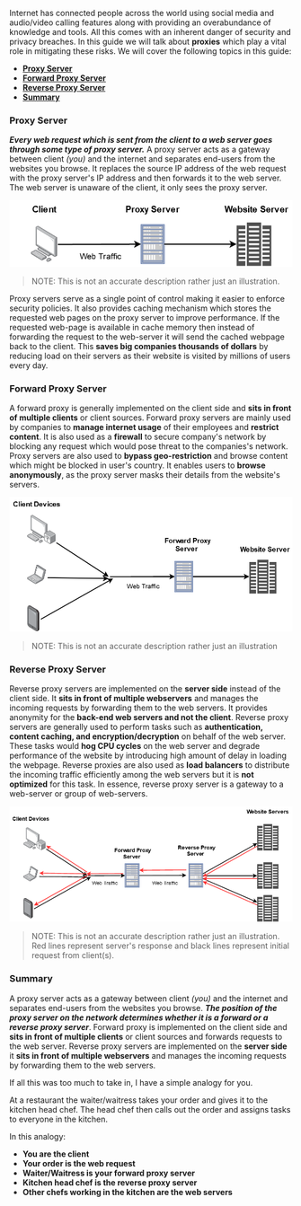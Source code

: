 Internet has connected people across the world using social media and audio/video calling features along with providing an overabundance of knowledge and tools. All this comes with an inherent danger of security and privacy breaches. In this guide we will talk about **proxies** which play a vital role in mitigating these risks. We will cover the following topics in this guide:    

- [**Proxy Server**](#proxy-server)
- [**Forward Proxy Server**](#forward-proxy-server)
- [**Reverse Proxy Server**](#reverse-proxy-server)
- [**Summary**](#summary)



### **Proxy Server**  

***Every web request which is sent from the client to a web server goes through some type of proxy server.*** A proxy server acts as a gateway between client *(you)* and the internet and  separates end-users from the websites you browse. It replaces the source IP address of the web request with the proxy server's IP address and then forwards it to the web server. The web server is unaware of the client, it only sees the proxy server.    


![Proxy Server Description](https://github.com/ebrahimbharmal007/my-images/blob/master/proxyserver_example.png)    
> NOTE: This is not an accurate description rather just an illustration.    

Proxy servers serve as a single point of control making it easier to enforce security policies. It also provides caching mechanism which stores the requested web pages on the proxy server to improve performance. If the requested web-page is available in cache memory then instead of forwarding the request to the web-server it will send the cached webpage back to the client. This **saves big companies thousands of dollars** by reducing load on their servers as their website is visited by millions of users every day.
     
### **Forward Proxy Server**    

A forward proxy is generally implemented on the client side and **sits in front of multiple clients** or client sources. Forward proxy servers are mainly used by companies to **manage internet usage** of their employees and **restrict content**. It is also used as a **firewall** to secure company's network by blocking any request which would pose threat to the companies's network. Proxy servers are also used to **bypass geo-restriction** and browse content which might be blocked in user's country. It enables users to **browse anonymously**, as the proxy server masks their details from the website's servers. 

![Forward Proxy Description](https://github.com/ebrahimbharmal007/my-images/blob/master/forward_proxy.png)    
> NOTE: This is not an accurate description rather just an illustration

### **Reverse Proxy Server**    

Reverse proxy servers are implemented on the **server side** instead of the client side. It **sits in front of multiple webservers** and manages the incoming requests by forwarding them to the web servers. It provides anonymity for the **back-end web servers and not the client**. Reverse proxy servers are generally used to perform tasks such as **authentication, content caching, and encryption/decryption** on behalf of the web server. These tasks would **hog CPU cycles** on the web server and degrade performance of the website by introducing high amount of delay in loading the webpage. Reverse proxies are also used as **load balancers** to distribute the incoming traffic efficiently among the web servers but it is **not optimized** for this task. In essence, reverse proxy server is a gateway to a web-server or group of web-servers. 

![Reverse Proxy Description](https://github.com/ebrahimbharmal007/my-images/blob/master/reverse_proxy.png)    
> NOTE: This is not an accurate description rather just an illustration. Red lines represent server's response and black lines represent initial request from client(s).    

### **Summary**   

A proxy server acts as a gateway between client *(you)* and the internet and  separates end-users from the websites you browse. ***The position of the proxy server on the network determines whether it is a forward or a reverse proxy server***.    Forward proxy is implemented on the client side and **sits in front of multiple clients** or client sources and forwards requests to the web server. Reverse proxy servers are implemented on the **server side** it **sits in front of multiple webservers** and manages the incoming requests by forwarding them to the web servers. 

If all this was too much to take in, I have a simple analogy for you.    

At a restaurant the waiter/waitress takes your order and gives it to the kitchen head chef. The head chef then calls out the order and assigns tasks to everyone in the kitchen.    

In this analogy: 

* **You are the client**
* **Your order is the web request**
* **Waiter/Waitress is your forward proxy server**
* **Kitchen head chef is the reverse proxy server**
* **Other chefs working in the kitchen are the web servers**
